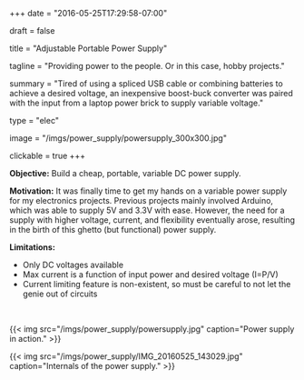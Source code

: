 +++
date = "2016-05-25T17:29:58-07:00"

draft = false

title = "Adjustable Portable Power Supply"

tagline = "Providing power to the people. Or in this case, hobby projects."

summary = "Tired of using a spliced USB cable or combining batteries to achieve a desired voltage, an inexpensive boost-buck converter was paired with the input from a laptop power brick to supply variable voltage."

type = "elec"

image = "/imgs/power_supply/powersupply_300x300.jpg"

clickable = true
+++

__Objective:__ Build a cheap, portable, variable DC power supply.

__Motivation:__ It was finally time to get my hands on a variable power supply for my electronics projects. Previous projects mainly involved Arduino, which was able to supply 5V and 3.3V with ease. However, the need for a supply with higher voltage, current, and flexibility eventually arose, resulting in the birth of this ghetto (but functional) power supply.

__Limitations:__

+ Only DC voltages available
+ Max current is a function of input power and desired voltage (I=P/V)
+ Current limiting feature is non-existent, so must be careful to not let the genie out of circuits

<br>

{{< img src="/imgs/power_supply/powersupply.jpg" 
caption="Power supply in action." >}}

{{< img src="/imgs/power_supply/IMG_20160525_143029.jpg"
caption="Internals of the power supply." >}}